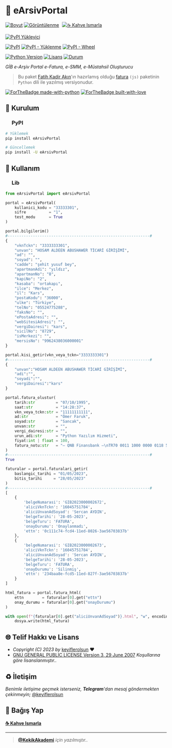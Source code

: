 # 🧾 eArsivPortal

[![Boyut](https://img.shields.io/github/repo-size/keyiflerolsun/eArsivPortal?logo=git&logoColor=white&label=Boyut)](#)
[![Görüntülenme](https://hits.seeyoufarm.com/api/count/incr/badge.svg?url=https://github.com/keyiflerolsun/eArsivPortal&title=Görüntülenme)](#)
<a href="https://KekikAkademi.org/Kahve" target="_blank"><img src="https://img.shields.io/badge/☕️-Kahve Ismarla-ffdd00" title="☕️ Kahve Ismarla" style="padding-left:5px;"></a>

[![PyPI Yükleyici](https://img.shields.io/github/actions/workflow/status/keyiflerolsun/eArsivPortal/PyPI.yml?label=PyPI%20Y%C3%BCkleyici&logo=github)](https://github.com/keyiflerolsun/eArsivPortal/actions/workflows/PyPI.yml)

[![PyPI](https://img.shields.io/pypi/v/eArsivPortal?logo=pypi&logoColor=white&label=PyPI)](https://pypi.org/project/eArsivPortal)
[![PyPI - Yüklenme](https://img.shields.io/pypi/dm/eArsivPortal?logo=pypi&logoColor=white&label=Yüklenme)](https://pypi.org/project/eArsivPortal)
[![PyPI - Wheel](https://img.shields.io/pypi/wheel/eArsivPortal?logo=pypi&logoColor=white&label=Wheel)](https://pypi.org/project/eArsivPortal)

[![Python Version](https://img.shields.io/pypi/pyversions/eArsivPortal?logo=python&logoColor=white&label=Python)](#)
[![Lisans](https://img.shields.io/pypi/l/eArsivPortal?logo=gnu&logoColor=white&label=Lisans)](#)
[![Durum](https://img.shields.io/pypi/status/eArsivPortal?logo=windowsterminal&logoColor=white&label=Durum)](#)

*GİB e-Arşiv Portal e-Fatura, e-SMM, e-Müstahsil Oluşturucu*

> Bu paket [Fatih Kadir Akın](https://github.com/f)'ın hazırlamış olduğu [fatura](https://github.com/f/fatura) `(js)` paketinin `Python` dili ile yazılmış versiyonudur.

[![ForTheBadge made-with-python](https://ForTheBadge.com/images/badges/made-with-python.svg)](https://www.python.org/)
[![ForTheBadge built-with-love](https://ForTheBadge.com/images/badges/built-with-love.svg)](https://GitHub.com/keyiflerolsun/)

## 🚀 Kurulum

### <a href="#"><img width="16" src="https://raw.githubusercontent.com/keyiflerolsun/eArsivPortal/main/.github/icons/pypi.svg"></a> PyPI

```bash
# Yüklemek
pip install eArsivPortal

# Güncellemek
pip install -U eArsivPortal
```

## 📝 Kullanım

### <a href="#"><img width="16" src="https://raw.githubusercontent.com/keyiflerolsun/eArsivPortal/main/.github/icons/python.svg"></a> Lib

```python
from eArsivPortal import eArsivPortal

portal = eArsivPortal(
    kullanici_kodu = "33333301",
    sifre          = "1",
    test_modu      = True
)
```

```python
portal.bilgilerim()
#--------------------------------------------------------------#
{
    "vknTckn": "3333333301",
    "unvan": "HOSAM ALDEEN ABUSHAWER TİCARİ GİRİŞİMİ",
    "ad": "",
    "soyad": "",
    "cadde": "şehit yusuf bey",
    "apartmanAdi": "yıldız",
    "apartmanNo": "8",
    "kapiNo": "2",
    "kasaba": "ortakapı",
    "ilce": "Merkez",
    "il": "Kars",
    "postaKodu": "36000",
    "ulke": "Türkiye",
    "telNo": "05524775288",
    "faksNo": "",
    "ePostaAdresi": "",
    "webSitesiAdresi": "",
    "vergiDairesi": "kars",
    "sicilNo": "8729",
    "isMerkezi": "",
    "mersisNo": "9962438036000001"
}
```

```python
portal.kisi_getir(vkn_veya_tckn="3333333301")
#--------------------------------------------------------------#
{
    "unvan":"HOSAM ALDEEN ABUSHAWER TİCARİ GİRİŞİMİ",
    "adi":"",
    "soyadi":"",
    "vergiDairesi":"kars"
}
```

```python
portal.fatura_olustur(
    tarih:str         = "07/10/1995",
    saat:str          = "14:28:37",
    vkn_veya_tckn:str = "11111111111",
    ad:str            = "Ömer Faruk",
    soyad:str         = "Sancak",
    unvan:str         = "",
    vergi_dairesi:str = "",
    urun_adi:str      = "Python Yazılım Hizmeti",
    fiyat:int | float = 100,
    fatura_notu:str   = "— QNB Finansbank —\nTR70 0011 1000 0000 0118 5102 59\nÖmer Faruk Sancak"
)
#--------------------------------------------------------------#
True
```

```python
faturalar = portal.faturalari_getir(
    baslangic_tarihi = "01/05/2023",
    bitis_tarihi     = "28/05/2023"
)
#--------------------------------------------------------------#
[
    {
        'belgeNumarasi': 'GIB2023000002672',
        'aliciVknTckn': '16045751784',
        'aliciUnvanAdSoyad': 'Sercan AYDIN',
        'belgeTarihi': '28-05-2023',
        'belgeTuru': 'FATURA',
        'onayDurumu': 'Onaylanmadı',
        'ettn': '0c111c74-fcd4-11ed-8026-3ae56703837b'
    },
    {
        'belgeNumarasi': 'GIB2023000002673',
        'aliciVknTckn': '16045751784',
        'aliciUnvanAdSoyad': 'Sercan AYDIN',
        'belgeTarihi': '28-05-2023',
        'belgeTuru': 'FATURA',
        'onayDurumu': 'Silinmiş',
        'ettn': '234baa8e-fcd5-11ed-827f-3ae56703837b'
    }
]
```

```python
html_fatura = portal.fatura_html(
    ettn        = faturalar[0].get("ettn")
    onay_durumu = faturalar[0].get("onayDurumu")
)

with open(f"{faturalar[0].get("aliciUnvanAdSoyad")}.html", "w", encoding="utf-8") as dosya:
    dosya.write(html_fatura)
```

## 🌐 Telif Hakkı ve Lisans

* *Copyright (C) 2023 by* [keyiflerolsun](https://github.com/keyiflerolsun) ❤️️
* [GNU GENERAL PUBLIC LICENSE Version 3, 29 June 2007](https://github.com/keyiflerolsun/eArsivPortal/blob/master/LICENSE) *Koşullarına göre lisanslanmıştır..*

## ♻️ İletişim

*Benimle iletişime geçmek isterseniz, **Telegram**'dan mesaj göndermekten çekinmeyin;* [@keyiflerolsun](https://t.me/KekikKahve)

## 💸 Bağış Yap

**[☕️ Kahve Ismarla](https://KekikAkademi.org/Kahve)**

***

> **[@KekikAkademi](https://t.me/KekikAkademi)** *için yazılmıştır..*